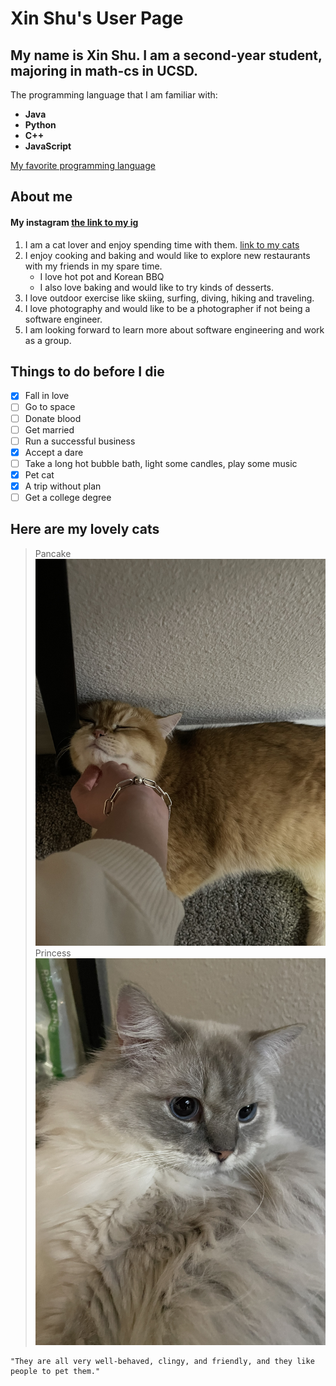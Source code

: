 # Xin Shu's User Page
## My name is Xin Shu. I am a second-year student, majoring in math-cs in UCSD.

The programming language that I am familiar with:
- **Java**
- **Python**
- **C++**
- **JavaScript**

[My favorite programming language](README.md)

## About me
#### My instagram [the link to my ig](https://www.instagram.com/vickyyyshu/)
1. I am a cat lover and enjoy spending time with them. [link to my cats](#here-are-my-lovely-cats)
2. I enjoy cooking and baking and would like to explore new restaurants with my friends in my spare time.
   - I love hot pot and Korean BBQ
   - I also love baking and would like to try kinds of desserts.
3. I love outdoor exercise like skiing, surfing, diving, hiking and traveling.
4. I love photography and would like to be a photographer if not being a software engineer.
5. I am looking forward to learn more about software engineering and work as a group.

## Things to do before I die
- [x] Fall in love
- [ ] Go to space
- [ ] Donate blood
- [ ] Get married
- [ ] Run a successful business
- [x] Accept a dare
- [ ] Take a long hot bubble bath, light some candles, play some music
- [x] Pet cat
- [x] A trip without plan
- [ ] Get a college degree

## Here are my lovely cats 
> Pancake
![Pancake](IMG_9454.JPG)
> Princess
![Princess](IMG_9594.JPG)
```
"They are all very well-behaved, clingy, and friendly, and they like people to pet them."
```
